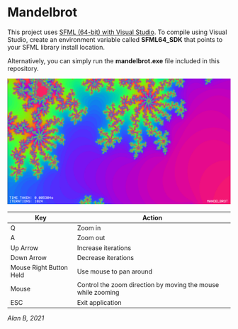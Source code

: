 # Mandelbrot

This project uses [SFML (64-bit) with Visual Studio](https://www.sfml-dev.org/tutorials/2.5/start-vc.php "SFML"). To compile using Visual Studio, create an environment variable called **SFML64_SDK** that points to your SFML library install location.

Alternatively, you can simply run the **mandelbrot.exe** file included in this repository.

![Mandelbrot](mandelbrot.png)

| Key | Action  |
| ------------ | ------------ |
|  Q | Zoom in |
|  A | Zoom out |
|  Up Arrow | Increase iterations |
|  Down Arrow | Decrease iterations |
|  Mouse Right Button Held | Use mouse to pan around |
|  Mouse  | Control the zoom direction by moving the mouse while zooming |
|  ESC | Exit application |

*Alan B, 2021*